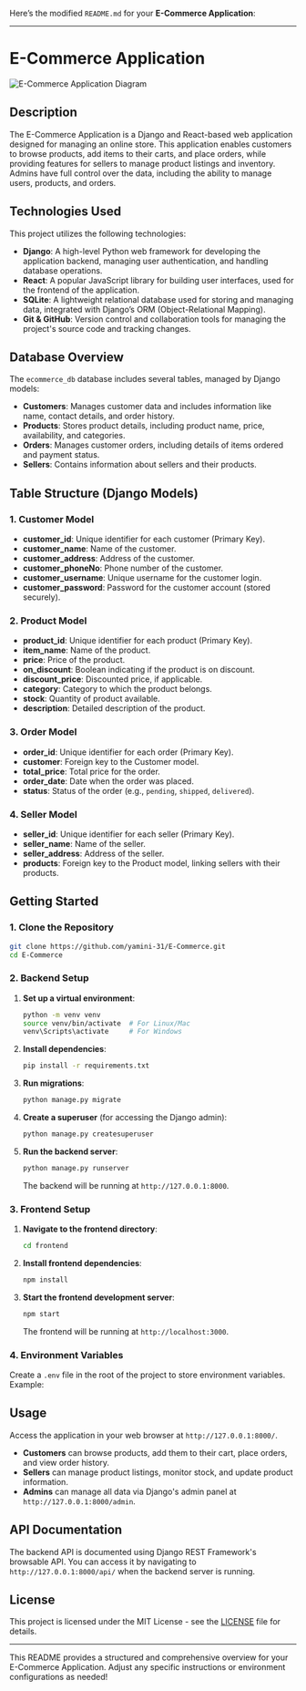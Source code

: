 Here’s the modified `README.md` for your **E-Commerce Application**:

---

# E-Commerce Application

![E-Commerce Application Diagram](assets/ER_diagram.png)  <!-- Add an ER Diagram or similar illustration if available -->

## Description

The E-Commerce Application is a Django and React-based web application designed for managing an online store. This application enables customers to browse products, add items to their carts, and place orders, while providing features for sellers to manage product listings and inventory. Admins have full control over the data, including the ability to manage users, products, and orders.

## Technologies Used

This project utilizes the following technologies:

- **Django**: A high-level Python web framework for developing the application backend, managing user authentication, and handling database operations.
- **React**: A popular JavaScript library for building user interfaces, used for the frontend of the application.
- **SQLite**: A lightweight relational database used for storing and managing data, integrated with Django’s ORM (Object-Relational Mapping).
- **Git & GitHub**: Version control and collaboration tools for managing the project's source code and tracking changes.

## Database Overview

The `ecommerce_db` database includes several tables, managed by Django models:

- **Customers**: Manages customer data and includes information like name, contact details, and order history.
- **Products**: Stores product details, including product name, price, availability, and categories.
- **Orders**: Manages customer orders, including details of items ordered and payment status.
- **Sellers**: Contains information about sellers and their products.

## Table Structure (Django Models)

### 1. Customer Model

- **customer_id**: Unique identifier for each customer (Primary Key).
- **customer_name**: Name of the customer.
- **customer_address**: Address of the customer.
- **customer_phoneNo**: Phone number of the customer.
- **customer_username**: Unique username for the customer login.
- **customer_password**: Password for the customer account (stored securely).

### 2. Product Model

- **product_id**: Unique identifier for each product (Primary Key).
- **item_name**: Name of the product.
- **price**: Price of the product.
- **on_discount**: Boolean indicating if the product is on discount.
- **discount_price**: Discounted price, if applicable.
- **category**: Category to which the product belongs.
- **stock**: Quantity of product available.
- **description**: Detailed description of the product.

### 3. Order Model

- **order_id**: Unique identifier for each order (Primary Key).
- **customer**: Foreign key to the Customer model.
- **total_price**: Total price for the order.
- **order_date**: Date when the order was placed.
- **status**: Status of the order (e.g., `pending`, `shipped`, `delivered`).

### 4. Seller Model

- **seller_id**: Unique identifier for each seller (Primary Key).
- **seller_name**: Name of the seller.
- **seller_address**: Address of the seller.
- **products**: Foreign key to the Product model, linking sellers with their products.

## Getting Started

### 1. Clone the Repository

   ```bash
   git clone https://github.com/yamini-31/E-Commerce.git
   cd E-Commerce
   ```

### 2. Backend Setup

1. **Set up a virtual environment**:

   ```bash
   python -m venv venv
   source venv/bin/activate  # For Linux/Mac
   venv\Scripts\activate     # For Windows
   ```

2. **Install dependencies**:

   ```bash
   pip install -r requirements.txt
   ```

3. **Run migrations**:

   ```bash
   python manage.py migrate
   ```

4. **Create a superuser** (for accessing the Django admin):

   ```bash
   python manage.py createsuperuser
   ```

5. **Run the backend server**:

   ```bash
   python manage.py runserver
   ```

   The backend will be running at `http://127.0.0.1:8000`.

### 3. Frontend Setup

1. **Navigate to the frontend directory**:

   ```bash
   cd frontend
   ```

2. **Install frontend dependencies**:

   ```bash
   npm install
   ```

3. **Start the frontend development server**:

   ```bash
   npm start
   ```

   The frontend will be running at `http://localhost:3000`.

### 4. Environment Variables

Create a `.env` file in the root of the project to store environment variables. Example:

## Usage

Access the application in your web browser at `http://127.0.0.1:8000/`. 

- **Customers** can browse products, add them to their cart, place orders, and view order history.
- **Sellers** can manage product listings, monitor stock, and update product information.
- **Admins** can manage all data via Django's admin panel at `http://127.0.0.1:8000/admin`.

## API Documentation

The backend API is documented using Django REST Framework's browsable API. You can access it by navigating to `http://127.0.0.1:8000/api/` when the backend server is running.

## License

This project is licensed under the MIT License - see the [LICENSE](LICENSE) file for details.

---

This README provides a structured and comprehensive overview for your E-Commerce Application. Adjust any specific instructions or environment configurations as needed!
